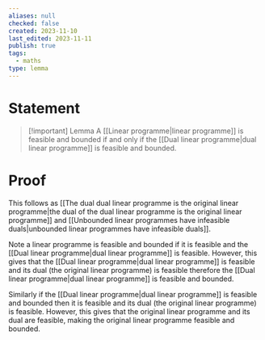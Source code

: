 ```yaml
---
aliases: null
checked: false
created: 2023-11-10
last_edited: 2023-11-11
publish: true
tags:
  - maths
type: lemma
---
```

# Statement

> [!important] Lemma
> A [[Linear programme|linear programme]] is feasible and bounded if and only if the [[Dual linear programme|dual linear programme]] is feasible and bounded.

# Proof

This follows as [[The dual dual linear programme is the original linear programme|the dual of the dual linear programme is the original linear programme]] and [[Unbounded linear programmes have infeasible duals|unbounded linear programmes have infeasible duals]].

Note a linear programme is feasible and bounded if it is feasible and the [[Dual linear programme|dual linear programme]] is feasible. However, this gives that the [[Dual linear programme|dual linear programme]] is feasible and its dual (the original linear programme) is feasible therefore the [[Dual linear programme|dual linear programme]] is feasible and bounded.

Similarly if the [[Dual linear programme|dual linear programme]] is feasible and bounded then it is feasible and its dual (the original linear programme) is feasible. However, this gives that the original linear programme and its dual are feasible, making the original linear programme feasible and bounded.
